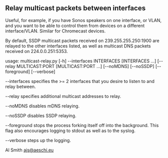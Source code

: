 Relay multicast packets between interfaces
------------------------------------------

Useful, for example, if you have Sonos speakers on one interface, or VLAN,
and you want to be able to control them from devices on a different
interface/VLAN. Similar for Chromecast devices.

By default, SSDP multicast packets received on 239.255.255.250:1900 are
relayed to the other interfaces listed, as well as multicast DNS packets
received on 224.0.0.251:5353.

usage: multicast-relay.py [-h] --interfaces INTERFACES [INTERFACES ...] [--relay MULTICAST:PORT [MULTICAST:PORT ...] [--noMDNS] [--noSSDP] [--foreground] [--verbose]

--interfaces specifies the >= 2 interfaces that you desire to listen to and
relay between.

--relay specifies additional multicast addresses to relay.

--noMDNS disables mDNS relaying.

--noSSDP disables SSDP relaying.

--foreground stops the process forking itself off into the background. This
flag also encourages logging to stdout as well as to the syslog.

--verbose steps up the logging.


Al Smith <ajs@aeschi.eu>

